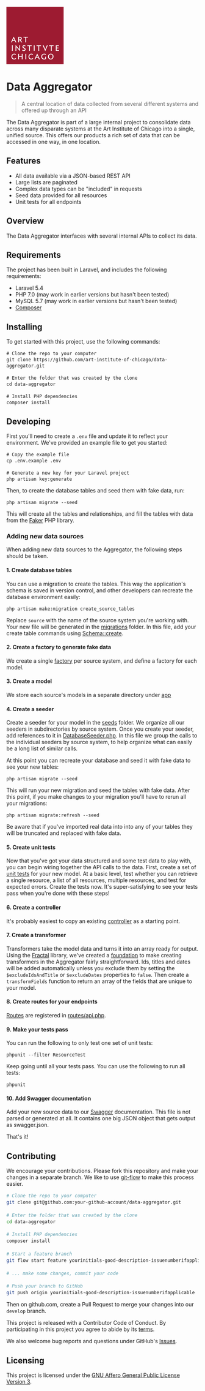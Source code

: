 ![Art Institute of Chicago](https://raw.githubusercontent.com/Art-Institute-of-Chicago/template/master/aic-logo.gif)

# Data Aggregator
> A central location of data collected from several different systems and offered up through an API

The Data Aggregator is part of a large internal project to consolidate data across many disparate systems
at the Art Institute of Chicago into a single, unified source. This offers our products a rich set of 
data that can be accessed in one way, in one location. 


## Features

* All data available via a JSON-based REST API
* Large lists are paginated
* Complex data types can be "included" in requests
* Seed data provided for all resources
* Unit tests for all endpoints


## Overview

The Data Aggregator interfaces with several internal APIs to collect its data.


## Requirements

The project has been built in Laravel, and includes the following requirements:

* Laravel 5.4
* PHP 7.0 (may work in earlier versions but hasn't been tested)
* MySQL 5.7 (may work in earlier versions but hasn't been tested)
* [Composer](https://getcomposer.org/)


## Installing

To get started with this project, use the following commands:

```shell
# Clone the repo to your computer
git clone https://github.com/art-institute-of-chicago/data-aggregator.git

# Enter the folder that was created by the clone
cd data-aggregator

# Install PHP dependencies
composer install
```


## Developing

First you'll need to create a `.env` file and update it to reflect your environment. We've provided an 
example file to get you started:

```shell
# Copy the example file
cp .env.example .env

# Generate a new key for your Laravel project
php artisan key:generate
```

Then, to create the database tables and seed them with fake data, run:

```shell
php artisan migrate --seed
```

This will create all the tables and relationships, and fill the tables with data from the 
[Faker](https://github.com/fzaninotto/Faker) PHP library.


### Adding new data sources

When adding new data sources to the Aggregator, the following steps should be taken.

#### 1. Create database tables

You can use a migration to create the tables. This way the application's schema is saved in version control,
and other developers can recreate the database environment easily:

```shell
php artisan make:migration create_source_tables
```

Replace `source` with the name of the source system you're working with. Your new file will be generated
in the [migrations](database/migrations) folder. In this file, add your create table commands using [Schema::create](https://laravel.com/docs/5.4/migrations#creating-tables).

#### 2. Create a factory to generate fake data

We create a single [factory](database/factories) per source system, and define a factory for each model.

#### 3. Create a model

We store each source's models in a separate directory under [app](app)

#### 4. Create a seeder

Create a seeder for your model in the [seeds](database/seeds) folder. We organize all our seeders in subdirectories
by source system. Once you create your seeder, add references to it in [DatabaseSeeder.php](database/seeds/DatabaseSeeder.php). 
In this file we group the calls to the individual seeders by source system, to help organize what can easily
be a long list of similar calls.

At this point you can recreate your database and seed it with fake data to see your new tables:

```shell
php artisan migrate --seed
```

This will run your new migration and seed the tables with fake data. After this point, if you make changes to your migration 
you'll have to rerun all your migrations:

```shell
php artisan migrate:refresh --seed
```

Be aware that if you've imported real data into into any of your tables they will be truncated and replaced with fake data.

#### 5. Create unit tests

Now that you've got your data structured and some test data to play with, you can begin wiring together the API
calls to the data. First, create a set of [unit tests](test/Unit) for your new model. At a basic level, test whether you can 
retrieve a single resource, a list of all resources, multiple resources, and test for expected errors. Create 
the tests now. It's super-satisfying to see your tests pass when you're done with these steps!

#### 6. Create a controller

It's probably easiest to copy an existing [controller](app/Http/Controller) as a starting point.

#### 7. Create a transformer

Transformers take the model data and turns it into an array ready for output. Using the [Fractal](http://fractal.thephpleague.com/)
library, we've created a [foundation](app/Http/Transformers/ApiTransformer.php) to make creating transformers in the Aggregator
fairly straightforward. Ids, titles and dates will be added automatically unless you exclude them by setting the `$excludeIdsAndTitle`
or `$excludeDates` properties to `false`. Then create a `transformFields` function to return an array of the fields 
that are unique to your model.

#### 8. Create routes for your endpoints

[Routes](https://laravel.com/docs/5.4/routing) are registered in [routes/api.php](routes/api.php).

#### 9. Make your tests pass

You can run the following to only test one set of unit tests:

```shell
phpunit --filter ResourceTest
```

Keep going until all your tests pass. You can use the following to run all tests:

```shell
phpunit
```

#### 10. Add Swagger documentation

Add your new source data to our [Swagger](resource/views/swagger.blade.php) documentation. This file is not parsed or generated at all.
It contains one big JSON object that gets output as swagger.json.

That's it!


## Contributing

We encourage your contributions. Please fork this repository and make your changes in a separate branch. 
We like to use [git-flow](https://github.com/nvie/gitflow) to make this process easier.

```bash
# Clone the repo to your computer
git clone git@github.com:your-github-account/data-aggregator.git

# Enter the folder that was created by the clone
cd data-aggregator

# Install PHP dependencies
composer install

# Start a feature branch
git flow start feature yourinitials-good-description-issuenumberifapplicable

# ... make some changes, commit your code

# Push your branch to GitHub
git push origin yourinitials-good-description-issuenumberifapplicable
```

Then on github.com, create a Pull Request to merge your changes into our 
`develop` branch. 

This project is released with a Contributor Code of Conduct. By participating in 
this project you agree to abide by its [terms](CODE_OF_CONDUCT.md).

We also welcome bug reports and questions under GitHub's [Issues](issues).


## Licensing

This project is licensed under the [GNU Affero General Public License 
Version 3](LICENSE).
